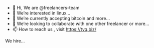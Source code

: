 - 👋 Hi, We are @freelancers-team
- 👀 We’re interested in linux...
- 🌱 We’re currently accepting bitcoin and more...
- 💞️ We’re looking to collaborate with one other freelancer or more...
- 📫 How to reach us , visit https://tvq.biz/

<!---
freelancers-team/freelancers-team is a ✨ special ✨ repository because its `README.md` (this file) appears on your GitHub profile.
You can click the Preview link to take a look at your changes.
--->
We hire...
